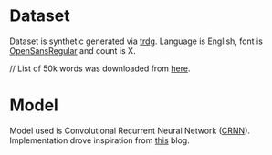 
# Dataset

Dataset is synthetic generated via [trdg](https://github.com/Belval/TextRecognitionDataGenerator).
Language is English, font is [OpenSansRegular](https://www.fontsquirrel.com/fonts/open-sans) and count is X.

// List of 50k words was downloaded from [here](http://www.mieliestronk.com/wordlist.html).

# Model

Model used is Convolutional Recurrent Neural Network ([CRNN](https://arxiv.org/pdf/1507.05717.pdf)).
Implementation drove inspiration from [this](https://deepayan137.github.io/blog/markdown/2020/08/29/building-ocr.html) blog.
